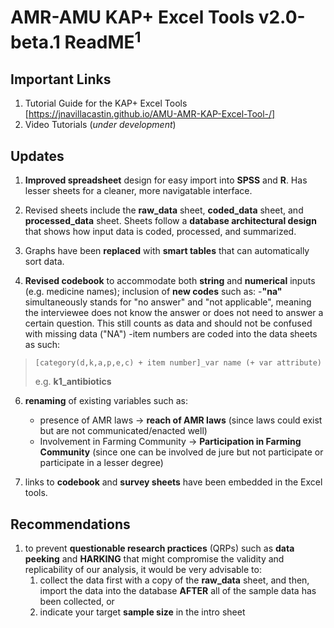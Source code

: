 # AMR-AMU KAP+ Excel Tools v2.0-beta.1 ReadME<sup>1</sup>

## Important Links
1. Tutorial Guide for the KAP+ Excel Tools [https://jnavillacastin.github.io/AMU-AMR-KAP-Excel-Tool-/]
2. Video Tutorials (*under development*)

## Updates

1. **Improved spreadsheet** design for easy import into **SPSS** and **R**. Has lesser sheets for a cleaner, more navigatable interface.

2. Revised sheets include the **raw_data** sheet, **coded_data** sheet, and **processed_data** sheet. Sheets follow a **database architectural design** that shows how input data is coded, processed, and summarized.

3. Graphs have been **replaced** with **smart tables** that can automatically sort data. 

4. **Revised codebook** to accommodate both **string** and **numerical** inputs (e.g. medicine names); inclusion of  **new codes** such as:
		-**"na"** simultaneously stands for "no answer" and "not applicable", meaning the interviewee does not know the answer or does not need to answer a certain question. This still counts as data and should not be confused with missing data ("NA")
		-item numbers are coded into the data sheets as such:

>`[category(d,k,a,p,e,c) + item number]_var name (+ var attribute)`
>
>e.g. **k1_antibiotics** 
		
	
6. **renaming** of existing variables such as:
	- presence of AMR laws -> **reach of AMR laws** (since laws could exist but are not communicated/enacted well)
	- Involvement in Farming Community -> **Participation in Farming Community** (since one can be involved de jure but not participate or participate in a lesser degree)

7. links to **codebook** and **survey sheets** have been embedded in the Excel tools.

## Recommendations

1) to prevent **questionable research practices** (QRPs)  such as **data peeking** and **HARKING** that might compromise the validity and replicability of our analysis, it would be very advisable to:
	1. collect the data first with a copy of the **raw_data** sheet, and then, import the data into the database **AFTER** all of the sample data has been collected, or
	2. indicate your target **sample size** in the intro sheet
